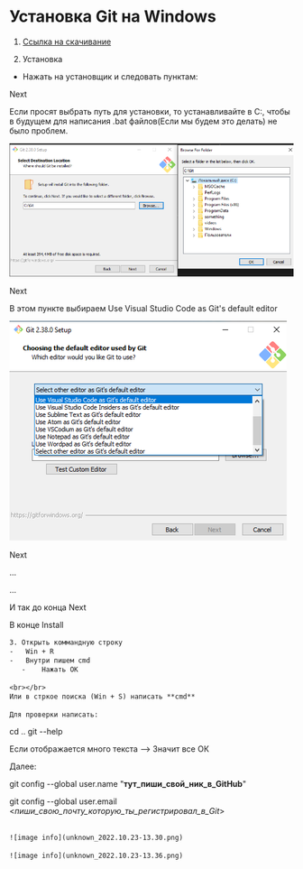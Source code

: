 # Установка Git на Windows 

1. [Ссылка на скачивание](https://www.google.com/url?sa=t&rct=j&q=&esrc=s&source=web&cd=&cad=rja&uact=8&ved=2ahUKEwjpq_uN1vP6AhWNHuwKHXw3C7sQFnoECA4QAQ&url=https%3A%2F%2Fgit-scm.com%2Fdownload%2Fwin&usg=AOvVaw2-COXREi99EWhNd760ZDz_)

2. Установка
-   Нажать на установщик и следовать пунктам:

Next

Если просят выбрать путь для установки, то устанавливайте в C:, чтобы в будущем для написания .bat файлов(Если мы будем это делать) не было проблем.

![image info](выбор_пути.png)

Next

В этом пункте выбираем Use Visual Studio Code as Git's default editor

![image info](use_vscode.png)

Next

...

...

И так до конца Next

В конце Install 
```
3. Открыть коммандную строку  
-   Win + R   
-   Внутри пишем cmd 
   -    Нажать ОК

<br></br>
Или в стркое поиска (Win + S) написать **cmd** 

Для проверки написать: 
```
cd ..
git --help 

Если отображается много текста --> Значит все ОК

Далее: 

git config --global user.name "__тут_пиши_свой_ник_в_GitHub__"

git config --global user.email <_пиши_свою_почту_которую_ты_регистрировал_в_Git_>


```

![image info](unknown_2022.10.23-13.30.png)

![image info](unknown_2022.10.23-13.36.png)

